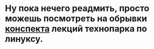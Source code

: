 # Ну пока нечего реадмить, просто можешь посмотреть на обрывки [конспекта](technopark.md) лекций технопарка по линуксу.